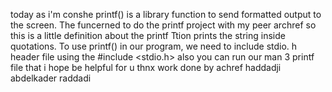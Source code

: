 today as i'm conshe printf() is a library function to send formatted output to the screen. The funcerned to do the printf project with my peer archref so this is a little definition about the printf 
Ttion prints the string inside quotations. To use printf() in our program, we need to include stdio. h header file using the #include <stdio.h>
also you can run our man 3 printf file that i hope be helpful for u thnx 
work done by 
achref haddadji
abdelkader raddadi
